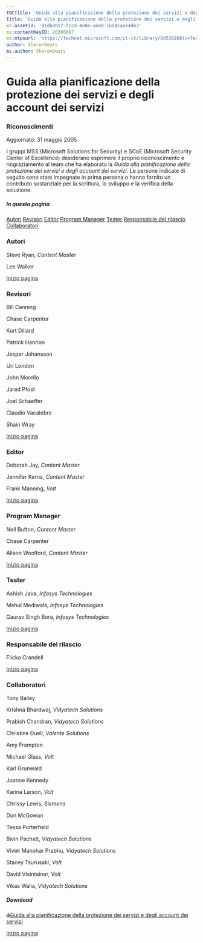 ```yaml
---
TOCTitle: 'Guida alla pianificazione della protezione dei servizi e degli account dei servizi - Riconoscimenti'
Title: 'Guida alla pianificazione della protezione dei servizi e degli account dei servizi - Riconoscimenti'
ms:assetid: '91dbd017-fccd-4e0e-aea9-1bd4caae4d67'
ms:contentKeyID: 20200867
ms:mtpsurl: 'https://technet.microsoft.com/it-it/library/Dd536268(v=TechNet.10)'
author: SharonSears
ms.author: SharonSears
---
```


Guida alla pianificazione della protezione dei servizi e degli account dei servizi
==================================================================================

### Riconoscimenti

Aggiornato: 31 maggio 2005

I gruppi MSS (Microsoft Solutions for Security) e SCoE (Microsoft Security Center of Excellence) desiderano esprimere il proprio riconoscimento e ringraziamento al team che ha elaborato la *Guida alla pianificazione della protezione dei servizi e degli account dei servizi*. Le persone indicate di seguito sono state impegnate in prima persona o hanno fornito un contributo sostanziale per la scrittura, lo sviluppo e la verifica della soluzione.

##### In questa pagina

[](#egaa)[Autori](#egaa)
[](#efaa)[Revisori](#efaa)
[](#eeaa)[Editor](#eeaa)
[](#edaa)[Program Manager](#edaa)
[](#ecaa)[Tester](#ecaa)
[](#ebaa)[Responsabile del rilascio](#ebaa)
[](#eaaa)[Collaboratori](#eaaa)

### Autori

Steve Ryan, *Content Master*

Lee Walker

[](#mainsection)[Inizio pagina](#mainsection)

### Revisori

Bill Canning

Chase Carpenter

Kurt Dillard

Patrick Hanrion

Jesper Johansson

Uri London

John Morello

Jared Pfost

Joel Schaeffer

Claudio Vacalebre

Shain Wray

[](#mainsection)[Inizio pagina](#mainsection)

### Editor

Deborah Jay, *Content Master*

Jennifer Kerns, *Content Master*

Frank Manning, *Volt*

[](#mainsection)[Inizio pagina](#mainsection)

### Program Manager

Neil Bufton, *Content Master* 

Chase Carpenter

Alison Woolford, *Content Master*

[](#mainsection)[Inizio pagina](#mainsection)

### Tester

Ashish Java, *Infosys Technologies*

Mehul Mediwala, *Infosys Technologies*

Gaurav Singh Bora, *Infosys Technologies*

[](#mainsection)[Inizio pagina](#mainsection)

### Responsabile del rilascio

Flicka Crandell

[](#mainsection)[Inizio pagina](#mainsection)

### Collaboratori

Tony Bailey

Krishna Bhardwaj, *Vidyatech Solutions*

Prabish Chandran, *Vidyatech Solutions*

Christine Duell, *Valente Solutions*

Amy Frampton

Michael Glass, *Volt*

Karl Grunwald

Joanne Kennedy

Karina Larson, *Volt*

Chrissy Lewis, *Siemens*

Don McGowan

Tessa Porterfield

Bivin Pachatt, *Vidyatech Solutions*

Vivek Manohar Prabhu, *Vidyatech Solutions*

Stacey Tsurusaki, *Volt*

David Visintainer, *Volt*

Vikas Walia, *Vidyatech Solutions*

##### Download

[![](/security-updates/images/Dd536268.icon_exe(it-it,TechNet.10).gif)Guida alla pianificazione della protezione dei servizi e degli account dei servizi](http://go.microsoft.com/fwlink/?linkid=41312)

[](#mainsection)[Inizio pagina](#mainsection)
